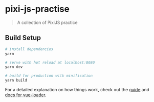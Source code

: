 # pixi-js-practise

> A collection of PixiJS practice

## Build Setup

``` bash
# install dependencies
yarn

# serve with hot reload at localhost:8080
yarn dev

# build for production with minification
yarn build

```

For a detailed explanation on how things work, check out the [guide](http://vuejs-templates.github.io/webpack/) and [docs for vue-loader](http://vuejs.github.io/vue-loader).
